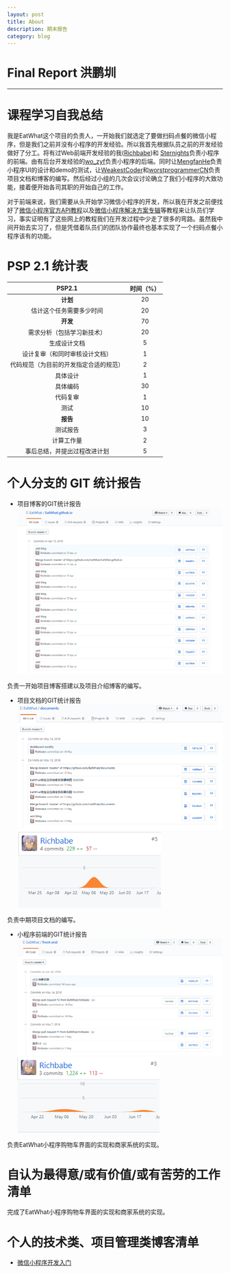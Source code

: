 ```yaml
---
layout: post
title: About
description: 期末报告
category: blog
---
```

# Final Report 洪鹏圳

---

# 课程学习自我总结
我是EatWhat这个项目的负责人，一开始我们就选定了要做扫码点餐的微信小程序，但是我们之前并没有小程序的开发经验。所以我首先根据队员之前的开发经验做好了分工。将有过Web前端开发经验的我([Richbabe](https://github.com/Richbabe))和
[Sternights](https://github.com/Sternights)负责小程序的前端。由有后台开发经验的[wo_zyf](https://github.com/two2er)负责小程序的后端。同时让[MengfanHe](https://github.com/MengfanHe)负责小程序UI的设计和demo的测试，让[WeakestCoder](https://github.com/WeakestCoder)和[worstprogrammerCN](https://github.com/worstprogrammerCN)负责项目文档和博客的编写。然后经过小组的几次会议讨论确立了我们小程序的大致功能，接着便开始各司其职的开始自己的工作。

对于前端来说，我们需要从头开始学习微信小程序的开发，所以我在开发之前便找好了[微信小程序官方API教程](https://developers.weixin.qq.com/miniprogram/dev/api/)以及[微信小程序解决方案专辑](http://www.wxapp-union.com/special/solution.html)等教程来让队员们学习，事实证明有了这些网上的教程我们在开发过程中少走了很多的弯路。虽然我中间开始去实习了，但是凭借着队员们的团队协作最终也基本实现了一个扫码点餐小程序该有的功能。

# PSP 2.1 统计表
|PSP2.1|时间（%）|
|:--:|:--:|
|**计划**|20|
|估计这个任务需要多少时间|20|
|**开发**|70|
|需求分析（包括学习新技术）|20|
|生成设计文档|5|
|设计复审（和同时审核设计文档）|1|
|代码规范（为目前的开发指定合适的规范）|2|
|具体设计|1|
|具体编码|30|
|代码复审|1|
|测试|10|
|**报告**|10|
|测试报告|3|
|计算工作量|2|
|事后总结，并提出过程改进计划|5|


# 个人分支的 GIT 统计报告
* 项目博客的GIT统计报告
![image](https://github.com/Richbabe/Richbabe.github.io/blob/master/img/%E7%B3%BB%E7%BB%9F%E5%88%86%E6%9E%90%E4%B8%8E%E8%AE%BE%E8%AE%A1/EatWhat%E9%A1%B9%E7%9B%AE/%E9%A1%B9%E7%9B%AE%E5%8D%9A%E5%AE%A2&%E6%96%87%E6%A1%A3.png?raw=true)

负责一开始项目博客搭建以及项目介绍博客的编写。

* 项目文档的GIT统计报告
![image](https://github.com/Richbabe/Richbabe.github.io/blob/master/img/%E7%B3%BB%E7%BB%9F%E5%88%86%E6%9E%90%E4%B8%8E%E8%AE%BE%E8%AE%A1/EatWhat%E9%A1%B9%E7%9B%AE/%E9%A1%B9%E7%9B%AE%E6%96%87%E6%A1%A3.png?raw=true)
![image](https://github.com/Richbabe/Richbabe.github.io/blob/master/img/%E7%B3%BB%E7%BB%9F%E5%88%86%E6%9E%90%E4%B8%8E%E8%AE%BE%E8%AE%A1/EatWhat%E9%A1%B9%E7%9B%AE/%E6%96%87%E6%A1%A3.png?raw=true)

负责中期项目文档的编写。

* 小程序前端的GIT统计报告
![image](https://github.com/Richbabe/Richbabe.github.io/blob/master/img/%E7%B3%BB%E7%BB%9F%E5%88%86%E6%9E%90%E4%B8%8E%E8%AE%BE%E8%AE%A1/EatWhat%E9%A1%B9%E7%9B%AE/%E5%89%8D%E7%AB%AF.png?raw=true)
![image](https://github.com/Richbabe/Richbabe.github.io/blob/master/img/%E7%B3%BB%E7%BB%9F%E5%88%86%E6%9E%90%E4%B8%8E%E8%AE%BE%E8%AE%A1/EatWhat%E9%A1%B9%E7%9B%AE/%E5%89%8D%E7%AB%AF%E5%9B%BE.png?raw=true)

负责EatWhat小程序购物车界面的实现和商家系统的实现。

# 自认为最得意/或有价值/或有苦劳的工作清单
完成了EatWhat小程序购物车界面的实现和商家系统的实现。

# 个人的技术类、项目管理类博客清单
* [微信小程序开发入门](http://richbabe.top/2018/04/15/EatWhat_blog(1)/)
